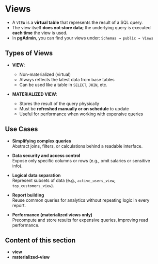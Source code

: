 # Views

- A `VIEW` is a **virtual table** that represents the result of a SQL query.
- The view itself **does not store data**; the underlying query is executed **each time** the view is used.
- In **pgAdmin**, you can find your views under: `Schemas → public → Views`

## Types of Views

- **VIEW**:

  - Non-materialized (virtual)
  - Always reflects the latest data from base tables
  - Can be used like a table in `SELECT`, `JOIN`, etc.

- **MATERIALIZED VIEW**:
  - Stores the result of the query physically
  - Must be **refreshed manually or on schedule** to update
  - Useful for performance when working with expensive queries

## Use Cases

- **Simplifying complex queries**  
  Abstract joins, filters, or calculations behind a readable interface.

- **Data security and access control**  
  Expose only specific columns or rows (e.g., omit salaries or sensitive info).

- **Logical data separation**  
  Represent subsets of data (e.g., `active_users_view`, `top_customers_view`).

- **Report building**  
  Reuse common queries for analytics without repeating logic in every report.

- **Performance (materialized views only)**  
  Precompute and store results for expensive queries, improving read performance.

## Content of this section

- **view**
- **materialized-view**
